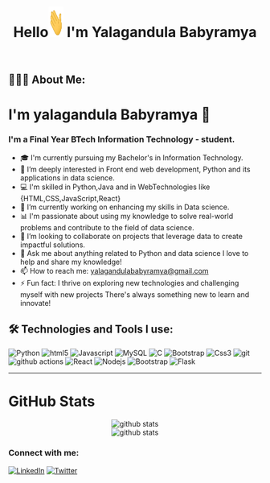 <h1 align="center">Hello<img src="https://raw.githubusercontent.com/ABSphreak/ABSphreak/master/gifs/Hi.gif" width="30px" height="60px"> I'm Yalagandula Babyramya</h1>



<br/>            
   
## 👨🏻‍💻 About Me:             

# I'm yalagandula Babyramya 👋        

### I'm a Final Year BTech Information Technology - student.
    
- 🎓 I'm currently pursuing my Bachelor's in Information Technology.
- 🌱 I’m deeply interested in Front end web development, Python and its applications in data science.
- 💻 I'm skilled in Python,Java and in WebTechnologies like {HTML,CSS,JavaScript,React}
- 🔭 I’m currently working on enhancing my skills in Data science.
- 📊 I'm passionate about using my knowledge to solve real-world problems and contribute to the field of data science.
- 👯 I’m looking to collaborate on projects that leverage data to create impactful solutions.
- 💬 Ask me about anything related to Python and data science I love to help and share my knowledge!
- 📫 How to reach me: [yalagandulababyramya@gmail.com](mailto:yalagandulababyramya@gmail.com)
- ⚡ Fun fact: I thrive on exploring new technologies and challenging myself with new projects There's always something new to learn and innovate!


## 🛠️ Technologies and Tools I use:

<p>
 <img alt="Python" src="https://img.shields.io/badge/Python-14354C?style=for-the-badge&logo=python&logoColor=white" height="25px"/>
 <img alt="html5" src="https://img.shields.io/badge/HTML5-E34F26?style=for-the-badge&logo=html5&logoColor=white" height="25px"/>
<img alt="Javascript" src="https://img.shields.io/badge/JavaScript-323330?style=for-the-badge&logo=javascript&logoColor=F7DF1E"  height="25px"/>
 <img alt="MySQL" src="https://img.shields.io/badge/-MySQL-4479A1?style=flat-square&logo=mysql&logoColor=white" height="25px"/>
 <img alt="C" src="https://img.shields.io/badge/C-00599C?style=for-the-badge&logo=c&logoColor=white" height="25px"/>
<img alt="Bootstrap" src="https://img.shields.io/badge/Bootstrap-563D7C?style=for-the-badge&logo=bootstrap&logoColor=white" height="25px"/>
<img alt="Css3" src="https://img.shields.io/badge/CSS3-1572B6?style=for-the-badge&logo=css3&logoColor=white" height="25px"/>
<img alt="git" src="https://img.shields.io/badge/-Git-F05032?style=flat-square&logo=git&logoColor=white" height="25px"/>
 <img alt="github actions" src="https://img.shields.io/badge/-Github_Actions-2088FF?style=flat-square&logo=github-actions&logoColor=white" height="25px"/>
 <img alt="React" src="https://img.shields.io/badge/React-20232A?style=for-the-badge&logo=react&logoColor=61DAFB" height="25px"/>
 <img alt="Nodejs" src="https://img.shields.io/badge/-Nodejs-43853d?style=flat-square&logo=Node.js&logoColor=white"  height="25px"/>
 <img alt="Bootstrap" src="https://img.shields.io/badge/Bootstrap-563D7C?style=for-the-badge&logo=bootstrap&logoColor=white" height="25px"/>
 <img alt="Flask" src="https://img.shields.io/badge/-Flask-000000?style=flat-square&logo=flask&logoColor=white" height="25px"/>

</p>

<hr>
<h1>GitHub Stats</h1>
<div align="center">
 <img src="https://github-readme-stats.vercel.app/api?username=YBABYRAMYA &show_icons=true&theme=radical" alt="github stats" />
 </div>
<div align="center">
 <img src="https://github-readme-streak-stats.herokuapp.com/?user=YBABYRAMYA " alt="github stats" />
 </div>



### Connect with me:

[![LinkedIn](https://img.shields.io/badge/LinkedIn-0077B5?style=for-the-badge&logo=linkedin&logoColor=white)](https://www.linkedin.com/in/ramya1264/)
[![Twitter](https://img.shields.io/badge/Twitter-1DA1F2?style=for-the-badge&logo=twitter&logoColor=white)](https://twitter.com/kteja8212)
